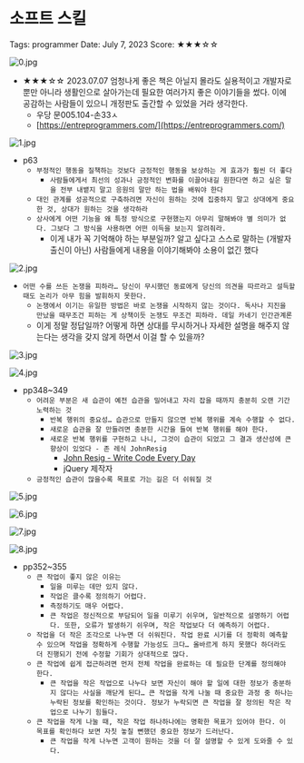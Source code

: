 # 소프트 스킬

Tags: programmer
Date: July 7, 2023
Score: ★★★☆☆

![0.jpg](soft_skill/0.jpg)

- ★★★☆☆ 2023.07.07 엄청나게 좋은 책은 아닐지 몰라도 실용적이고 개발자로뿐만 아니라 생활인으로 살아가는데 필요한 여러가지 좋은 이야기들을 썼다. 이에 공감하는 사람들이 있으니 개정판도 출간할 수 있었을 거라 생각한다.
    - 우당 문005.104-손33ㅅ
    - [https://entreprogrammers.com/](https://entreprogrammers.com/)

![1.jpg](soft_skill/1.jpg)

- p63
    - `부정적인 행동을 질책하는 것보다 긍정적인 행동을 보상하는 게 효과가 훨씬 더 좋다`
        - `사람들에게서 최선의 성과나 긍정적인 변화를 이끌어내길 원한다면 하고 싶은 말을 전부 내뱉지 말고 응원의 말만 하는 법을 배워야 한다`
    - `대인 관계를 성공적으로 구축하려면 자신이 원하는 것에 집중하지 말고 상대에게 중요한 것, 상대가 원하는 것을 생각하라`
    - `상사에게 어떤 기능을 왜 특정 방식으로 구현했는지 아무리 말해봐야 별 의미가 없다. 그보다 그 방식을 사용하면 어떤 이득을 보는지 알려줘라.`
        - 이게 내가 꼭 기억해야 하는 부분일까? 알고 싶다고 스스로 말하는 (개발자 출신이 아닌) 사람들에게 내용을 이야기해봐야 소용이 없긴 했다

![2.jpg](soft_skill/2.jpg)

- `어떤 수를 쓰든 논쟁을 피하라… 당신이 무시했던 동료에게 당신의 의견을 따르라고 설득할 때도 논리가 아무 힘을 발휘하지 못한다.`
    - `논쟁에서 이기는 유일한 방법은 바로 논쟁을 시작하지 않는 것이다. 독사나 지진을 만났을 때무조건 피하는 게 상책이듯 논쟁도 무조건 피하라. 데일 카네기 인간관계론`
    - 이게 정말 정답일까? 어떻게 하면 상대를 무시하거나 자세한 설명을 해주지 않는다는 생각을 갖지 않게 하면서 이걸 할 수 있을까?

![3.jpg](soft_skill/3.jpg)

![4.jpg](soft_skill/4.jpg)

- pp348~349
    - `어려운 부분은 새 습관이 예전 습관을 밀어내고 자리 잡을 때까지 충분히 오랜 기간 노력하는 것`
        - `반복 행위의 중요성… 습관으로 만들지 않으면 반복 행위를 계속 수행할 수 없다.`
        - `새로운 습관을 잘 만들려면 충분한 시간을 들여 반복 행위를 해야 한다.`
        - `새로운 반복 행위를 구현하고 나니, 그것이 습관이 되었고 그 결과 생산성에 큰 향상이 있었다 - 존 레식 JohnResig`
            - [John Resig - Write Code Every Day](https://johnresig.com/blog/write-code-every-day/)
            - jQuery 제작자
    - `긍정적인 습관이 많을수록 목표로 가는 길은 더 쉬워질 것`

![5.jpg](soft_skill/5.jpg)

![6.jpg](soft_skill/6.jpg)

![7.jpg](soft_skill/7.jpg)

![8.jpg](soft_skill/8.jpg)

- pp352~355
    - `큰 작업이 좋지 않은 이유는`
        - `일을 미루는 데만 있지 않다.`
        - `작업은 클수록 정의하기 어렵다.`
        - `측정하기도 매우 어렵다.`
        - `큰 작업은 정신적으로 부담되어 일을 미루기 쉬우며, 일반적으로 설명하기 어렵다. 또한, 오류가 발생하기 쉬우며, 작은 작업보다 더 예측하기 어렵다.`
    - `작업을 더 작은 조각으로 나누면 더 쉬워진다. 작업 완료 시기를 더 정확히 예측할 수 있으며 작업을 정확하게 수행할 가능성도 크다… 올바르게 하지 못했다 하더라도 더 진행되기 전에 수정할 기회가 상대적으로 많다.`
    - `큰 작업에 쉽게 접근하려면 먼저 전체 작업을 완료하는 데 필요한 단계를 정의해야 한다.`
        - `큰 작업을 작은 작업으로 나누다 보면 자신이 해야 할 일에 대한 정보가 충분하지 않다는 사실을 깨닫게 된다… 큰 작업을 작게 나눌 때 중요한 과정 중 하나는 누락된 정보를 확인하는 것이다. 정보가 누락되면 큰 작업을 잘 정의된 작은 작업으로 나누기 힘들다.`
    - `큰 작업을 작게 나눌 때, 작은 작업 하나하나에는 명확한 목표가 있어야 한다. 이 목표를 확인하다 보면 자칫 놓칠 뻔했던 중요한 정보가 드러난다.`
        - `큰 작업을 작게 나누면 고객이 원하는 것을 더 잘 설명할 수 있게 도와줄 수 있다.`
